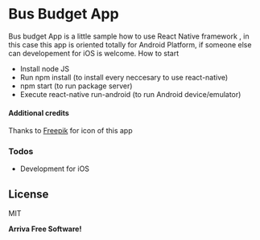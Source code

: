 # Bus Budget App


Bus budget App is a little sample how to use React Native framework , in this case this app is oriented totally for Android Platform, if someone else can developement for iOS is welcome.
How to start
  - Install node JS
  - Run npm install (to install every neccesary to use react-native)
  - npm start (to run package server)
  - Execute react-native run-android (to run Android device/emulator)


#### Additional credits

Thanks to [Freepik](http://www.flaticon.com) for icon of this app


### Todos

 - Development for iOS


License
----

MIT


**Arriva Free Software!**
